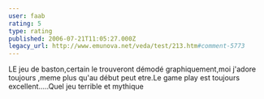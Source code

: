 ```yaml
---
user: faab
rating: 5
type: rating
published: 2006-07-21T11:05:27.000Z
legacy_url: http://www.emunova.net/veda/test/213.htm#comment-5773
---
```

LE jeu de baston,certain le trouveront démodé graphiquement,moi j'adore toujours ,meme plus qu'au début peut etre.Le game play est toujours excellent.....Quel jeu terrible et mythique